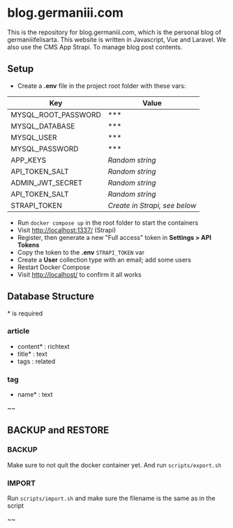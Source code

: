 # blog.germaniii.com

This is the repository for blog.germaniii.com, which is the personal blog of germaniiifelisarta.
This website is written in Javascript, Vue and Laravel.
We also use the CMS App Strapi. To manage blog post contents.

## Setup

- Create a **.env** file in the project root folder with these vars:

| Key                 | Value                         |
| ------------------- | ----------------------------- |
| MYSQL_ROOT_PASSWORD | \*\*\*                        |
| MYSQL_DATABASE      | \*\*\*                        |
| MYSQL_USER          | \*\*\*                        |
| MYSQL_PASSWORD      | \*\*\*                        |
| APP_KEYS            | _Random string_               |
| API_TOKEN_SALT      | _Random string_               |
| ADMIN_JWT_SECRET    | _Random string_               |
| API_TOKEN_SALT      | _Random string_               |
| STRAPI_TOKEN        | _Create in Strapi, see below_ |

- Run `docker compose up` in the root folder to start the containers
- Visit [http://localhost:1337/](http://localhost:1337/) (Strapi)
- Register, then generate a new "Full access" token in **Settings > API Tokens**
- Copy the token to the **.env** `STRAPI_TOKEN` var
- Create a **User** collection type with an email; add some users
- Restart Docker Compose
- Visit [http://localhost/](http://localhost/) to confirm it all works

## Database Structure

\* is required

### article

- content\* : richtext
- title\* : text
- tags : related

### tag

- name\* : text

~~

## BACKUP and RESTORE

### BACKUP

Make sure to not quit the docker container yet. And run `scripts/export.sh`

### IMPORT

Run `scripts/import.sh` and make sure the filename is the same as in the script

~~
